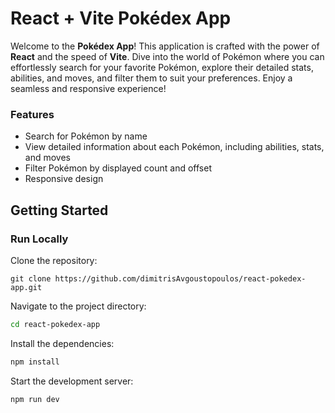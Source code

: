 # React + Vite Pokédex App

Welcome to the **Pokédex App**! This application is crafted with the power of **React** and the speed of **Vite**. Dive into the world of Pokémon where you can effortlessly search for your favorite Pokémon, explore their detailed stats, abilities, and moves, and filter them to suit your preferences. Enjoy a seamless and responsive experience!

### Features

- Search for Pokémon by name
- View detailed information about each Pokémon, including abilities, stats, and moves
- Filter Pokémon by displayed count and offset
- Responsive design

## Getting Started

### Run Locally

Clone the repository:

```b
git clone https://github.com/dimitrisAvgoustopoulos/react-pokedex-app.git
```

Navigate to the project directory:

```bash
cd react-pokedex-app
```

Install the dependencies:

```bash
npm install
```

Start the development server:

```bash
npm run dev
